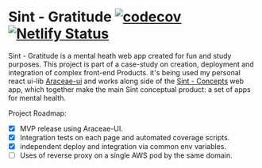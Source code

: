 # Sint - Gratitude [![codecov](https://codecov.io/gh/Aaronsantos/sint-gratitude/branch/master/graph/badge.svg?token=iDpUJfu7ka)](undefined) [![Netlify Status](https://api.netlify.com/api/v1/badges/1874b7ac-d5de-4945-a501-523b92631a4c/deploy-status)](https://app.netlify.com/sites/sint-app/deploys)

Sint - Gratitude is a mental heath web app created for fun and study purposes.
This project is part of a case-study on creation, deployment and integration of complex front-end Products.
it's being used my personal react ui-lib [Araceae-ui](https://github.com/Aaronsantos/Araceae-ui) and works along side of the [Sint - Concepts](https://github.com/Aaronsantos/sint-concepts) web app, which together make the main Sint conceptual product: a set of apps for mental health.

Project Roadmap:
- [X] MVP release using Araceae-UI.
- [X] Integration tests on each page and automated coverage scripts.
- [X] independent deploy and integration via common env variables.
- [ ] Uses of reverse proxy on a single AWS pod by the same domain.
